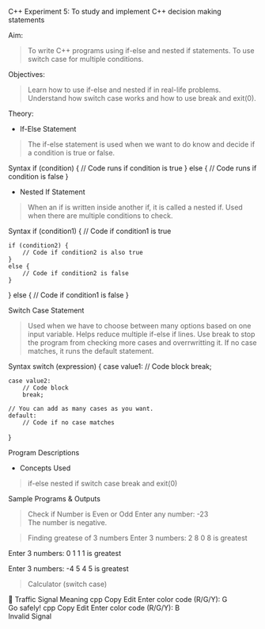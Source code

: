 C++ Experiment 5: To study and implement C++ decision making statements

Aim: 
> To write C++ programs using if-else and nested if statements.
> To use switch case for multiple conditions.

Objectives:
> Learn how to use if-else and nested if in real-life problems.
> Understand how switch case works and how to use break and exit(0).

Theory:
- If-Else Statement
> The if-else statement is used when we want to do know and decide if a condition is true or false.

Syntax
if (condition) {
    // Code runs if condition is true
}
else {
    // Code runs if condition is false
}

- Nested If Statement
> When an if is written inside another if, it is called a nested if.
> Used when there are multiple conditions to check.
 
Syntax
if (condition1) {
    // Code if condition1 is true

    if (condition2) {
        // Code if condition2 is also true
    }
    else {
        // Code if condition2 is false
    }
}
else {
    // Code if condition1 is false
}

Switch Case Statement
> Used when we have to choose between many options based on one input variable.
> Helps reduce multiple if-else if lines.
> Use break to stop the program from checking more cases and overrwritting it.
> If no case matches, it runs the default statement.

Syntax
switch (expression) {
    case value1:
        // Code block 
        break;

    case value2:
        // Code block
        break;

    // You can add as many cases as you want.
    default:
        // Code if no case matches
}

Program Descriptions
- Concepts Used
> if-else
> nested if
> switch case
> break and exit(0)

Sample Programs & Outputs

> Check if Number is Even or Odd
Enter any number: -23  
The number is negative.
 
> Finding greatese of 3 numbers 
Enter 3 numbers: 2 8 0
8 is greatest

Enter 3 numbers: 0 1 1
1 is greatest

Enter 3 numbers: -4 5 4
5 is greatest

> Calculator (switch case)

🔹 Traffic Signal Meaning
cpp
Copy
Edit
Enter color code (R/G/Y): G  
Go safely!
cpp
Copy
Edit
Enter color code (R/G/Y): B  
Invalid Signal

